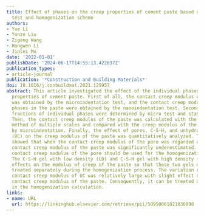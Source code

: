 ```yaml
---
title: Effect of phases on the creep properties of cement paste based on indentation
  test and homogenization scheme
authors:
- Yue Li
- Yunze Liu
- Zigeng Wang
- Hongwen Li
- Jinlei Mu
date: '2022-01-01'
publishDate: '2024-06-17T14:55:13.422037Z'
publication_types:
- article-journal
publication: '*Construction and Building Materials*'
doi: 10.1016/j.conbuildmat.2021.125957
abstract: This article investigated the effect of the individual phases on the creep
  properties of cement paste. First of all, the contact creep modulus of the paste
  was obtained by the microindentation test, and the contact creep moduli of the individual
  phases in the paste were obtained by the nanoindentation test. Secondly, the volume
  fractions of individual phases were determined by micro test and statistical processing.
  Then, the contact creep modulus of the paste was calculated with the homogenization
  method of multiple scales and compared with the creep modulus of the paste measured
  by microindentation. Finally, the effect of pores, C-S-H, and unhydrated clinker
  (UC) on the creep modulus of the paste was quantitatively analyzed. The results
  showed that when the contact creep modulus of the pore was regarded as 0 GPa, the
  contact creep modulus of the paste was significantly underestimated. The effective
  contact creep modulus of the pore should be used for the homogenization calculation.
  The C-S-H gel with low density (LD) and C-S-H gel with high density (HD) had opposite
  effects on the modulus of creep of the paste so that those two gels needed to be
  treated separately during the homogenization process. The variation range of the
  contact creep modulus of UC was relatively large with slight effect on the homogenized
  contact creep modulus of the paste. Consequently, it can be treated as single-phase
  in the homogenization calculation.
links:
- name: URL
  url: https://linkinghub.elsevier.com/retrieve/pii/S0950061821036898
---
```


